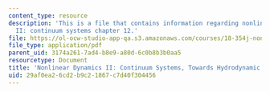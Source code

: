 ```yaml
---
content_type: resource
description: 'This is a file that contains information regarding nonlinear dynamics
  II: continuum systems chapter 12.'
file: https://ol-ocw-studio-app-qa.s3.amazonaws.com/courses/18-354j-nonlinear-dynamics-ii-continuum-systems-spring-2015/29af0ea26cd2b9c21867c7d40f304456_MIT18_354JS15_Ch12.pdf
file_type: application/pdf
parent_uid: 3174a261-7ad4-b8e9-a80d-6c0b8b3b0aa5
resourcetype: Document
title: 'Nonlinear Dynamics II: Continuum Systems, Towards Hydrodynamic Equations'
uid: 29af0ea2-6cd2-b9c2-1867-c7d40f304456
---
```

